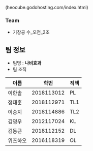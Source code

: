 (heocube.godohosting.com/index.html)

### Team
* 기창공 수_오전_2조

## 팀 정보
* 팀명 : __나비효과__
* 팀 조직

|이름|학번|직책|
|---|---|---|
|이한솔|2018113012|PL|
|정태훈|2018112971|TL1|
|이승지|2018114886|TL2|
|김영우|2012117024|KL|
|김동근|2018112152|DL|
|위즈하오|2016118319|OL|
